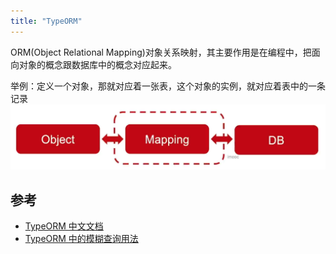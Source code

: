 ```yaml
---
title: "TypeORM"
---
```


<span class="e-1">ORM(Object Relational Mapping)</span>对象关系映射，其主要作用是在编程中，把面向对象的概念跟数据库中的概念对应起来。

举例：定义一个对象，那就对应着一张表，这个对象的实例，就对应着表中的一条记录
![orm](./images/orm.png)

## 参考

- [TypeORM 中文文档](https://typeorm.devjs.cn/)
- [TypeORM 中的模糊查询用法](https://github.com/nest-cn-community/issues-box/issues/3)
